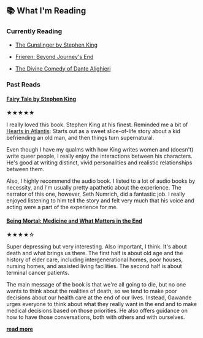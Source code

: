 ## 📚 What I'm Reading

### Currently Reading

- [The Gunslinger by Stephen King](https://bookshop.org/p/books/the-dark-tower-i-the-gunslinger-stephen-king/c1b1288cf09aa02e?ean=9781501143519&next=t)

- [Frieren: Beyond Journey's End](https://bookshop.org/p/books/frieren-beyond-journey-s-end-vol-1-kanehito-yamada/7a279fe43d40dca3?ean=9781974725762&next=t)

- [The Divine Comedy of Dante Alighieri](https://www.poetryintranslation.com/PITBR/Italian/Danthome.php)

### Past Reads

#### [Fairy Tale by Stephen King](https://bookshop.org/p/books/fairy-tale-stephen-king/452797da1cfdb3be?ean=9781668002193&next=t)

<span class="rating">★★★★★</span>

I really loved this book. Stephen King at his finest. Reminded me a bit of [Hearts in Atlantis](https://bookshop.org/p/books/hearts-in-atlantis-stephen-king/2d301d3b2a676b4d?ean=9781501195976&next=t): Starts out as a sweet slice-of-life story about a kid befriending an old man, and then things turn supernatural.

Even though I have my qualms with how King writes women and (doesn't) write queer people, I really enjoy the interactions between his characters. He's good at writing distinct, vivid personalities and realistic relationships between them.

Also, I highly recommend the audio book. I listed to a lot of audio books by necessity, and I'm usually pretty apathetic about the experience. The narrator of this one, however, Seth Numrich, did a fantastic job. I really enjoyed listening to him tell the story and felt very much that his voice and acting were a part of the experience for me.

#### [Being Mortal: Medicine and What Matters in the End](https://bookshop.org/p/books/being-mortal-medicine-and-what-matters-in-the-end-atul-gawande/586355?ean=9781250076229&next=t)

<span class="rating">★★★★☆</span>

Super depressing but very interesting. Also important, I think. It's about death and what brings us there. The first half is about old age and the history of elder care, including intergenerational homes, poor houses, nursing homes, and assisted living facilities. The second half is about terminal cancer patients.

The main message of the book is that we're all going to die, but no one wants to think about the realities of death, so we tend to make poor decisions about our health care at the end of our lives. Instead, Gawande urges everyone to think about what they really want in the end and to make medical decisions based on those priorities. He also offers guidance on how to have those conversations, both with others and with ourselves.

[**read more**](/reviews#Books)